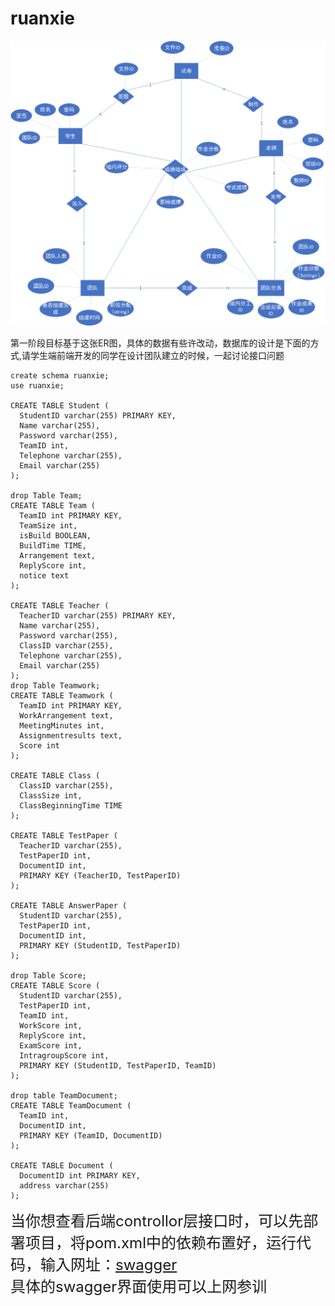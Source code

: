 # ruanxie
![ER3](https://github.com/AwakeningSail/ruanxie/blob/master/ER3.png)


第一阶段目标基于这张ER图，具体的数据有些许改动，数据库的设计是下面的方式,请学生端前端开发的同学在设计团队建立的时候，一起讨论接口问题
```mysql
create schema ruanxie;
use ruanxie;

CREATE TABLE Student (
  StudentID varchar(255) PRIMARY KEY,
  Name varchar(255),
  Password varchar(255),
  TeamID int,
  Telephone varchar(255),
  Email varchar(255)
);

drop Table Team;
CREATE TABLE Team (
  TeamID int PRIMARY KEY,
  TeamSize int,
  isBuild BOOLEAN,
  BuildTime TIME,
  Arrangement text,
  ReplyScore int,
  notice text
);

CREATE TABLE Teacher (
  TeacherID varchar(255) PRIMARY KEY,
  Name varchar(255),
  Password varchar(255),
  ClassID varchar(255),
  Telephone varchar(255),
  Email varchar(255)
);
drop Table Teamwork;
CREATE TABLE Teamwork (
  TeamID int PRIMARY KEY,
  WorkArrangement text,
  MeetingMinutes int,
  Assignmentresults text,
  Score int
);

CREATE TABLE Class (
  ClassID varchar(255),
  ClassSize int,
  ClassBeginningTime TIME
);

CREATE TABLE TestPaper (
  TeacherID varchar(255),
  TestPaperID int,
  DocumentID int,
  PRIMARY KEY (TeacherID, TestPaperID)
);

CREATE TABLE AnswerPaper (
  StudentID varchar(255),
  TestPaperID int,
  DocumentID int,
  PRIMARY KEY (StudentID, TestPaperID)
);

drop Table Score;
CREATE TABLE Score (
  StudentID varchar(255),
  TestPaperID int,
  TeamID int,
  WorkScore int,
  ReplyScore int,
  ExamScore int,
  IntragroupScore int,
  PRIMARY KEY (StudentID, TestPaperID, TeamID)
);

drop table TeamDocument;
CREATE TABLE TeamDocument (
  TeamID int,
  DocumentID int,
  PRIMARY KEY (TeamID, DocumentID)
);

CREATE TABLE Document (
  DocumentID int PRIMARY KEY,
  address varchar(255)
);

```
	
<font size=5> 当你想查看后端controllor层接口时，可以先部署项目，将pom.xml中的依赖布置好，运行代码，输入网址：[swagger](http://localhost:8080/swagger-ui.html#)</font>  
<font size=5> 具体的swagger界面使用可以上网参训</font>
